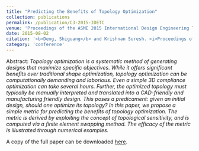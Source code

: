 ```yaml
---
title: "Predicting the Benefits of Topology Optimization"
collection: publications
permalink: /publication/C3-2015-IDETC
venue: 'Proceedings of the ASME 2015 International Design Engineering Technical Conferences and Computers and Information in Engineering Conference. Volume 2A: 41st Design Automation Conference'
date: 2015-08-02
citation: '<b>Deng, Shiguang</b> and Krishnan Suresh. <i>Proceedings of the ASME 2015 International Design Engineering Technical Conferences and Computers and Information in Engineering Conference. Volume 2A: 41st Design Automation Conference.</i> Boston, Massachusetts, USA. August 2–5, 2015.'
category: 'conference'
---
```

Abstract: _Topology optimization is a systematic method of generating designs that maximize specific objectives. While it offers significant benefits over traditional shape optimization, topology optimization can be computationally demanding and laborious. Even a simple 3D compliance optimization can take several hours. Further, the optimized topology must typically be manually interpreted and translated into a CAD-friendly and manufacturing friendly design.
This poses a predicament: given an initial design, should one optimize its topology? In this paper, we propose a simple metric for predicting the benefits of topology optimization. The metric is derived by exploiting the concept of topological sensitivity, and is computed via a finite element swapping method. The efficacy of the metric is illustrated through numerical examples._

A copy of the full paper can be downloaded [here](/files/C3-2015-IDETC.pdf).
